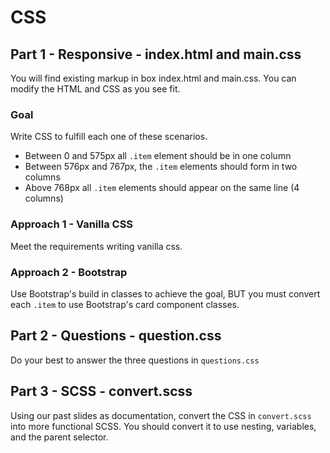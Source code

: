 # CSS

## Part 1 - Responsive - index.html and main.css
You will find existing markup in box index.html and main.css.  You can modify the HTML and CSS as you see fit.

### Goal
Write CSS to fulfill each one of these scenarios. 

 - Between 0 and 575px all `.item` element should be in one column
 - Between 576px and 767px, the `.item` elements should form in two columns
 - Above 768px all `.item` elements should appear on the same line (4 columns)

### Approach 1 - Vanilla CSS
Meet the requirements writing vanilla css.


### Approach 2 - Bootstrap
Use Bootstrap's build in classes to achieve the goal, BUT you must convert each `.item` to use Bootstrap's card component classes.

## Part 2 - Questions - question.css
Do your best to answer the three questions in `questions.css`


## Part 3 - SCSS - convert.scss
Using our past slides as documentation, convert the CSS in `convert.scss` into more functional SCSS.  You should convert it to use nesting, variables, and the parent selector.
